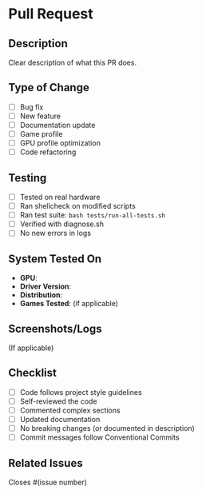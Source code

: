 # Pull Request

## Description
Clear description of what this PR does.

## Type of Change
- [ ] Bug fix
- [ ] New feature
- [ ] Documentation update
- [ ] Game profile
- [ ] GPU profile optimization
- [ ] Code refactoring

## Testing
- [ ] Tested on real hardware
- [ ] Ran shellcheck on modified scripts
- [ ] Ran test suite: `bash tests/run-all-tests.sh`
- [ ] Verified with diagnose.sh
- [ ] No new errors in logs

## System Tested On
- **GPU**: 
- **Driver Version**: 
- **Distribution**: 
- **Games Tested**: (if applicable)

## Screenshots/Logs
(If applicable)

## Checklist
- [ ] Code follows project style guidelines
- [ ] Self-reviewed the code
- [ ] Commented complex sections
- [ ] Updated documentation
- [ ] No breaking changes (or documented in description)
- [ ] Commit messages follow Conventional Commits

## Related Issues
Closes #(issue number)
